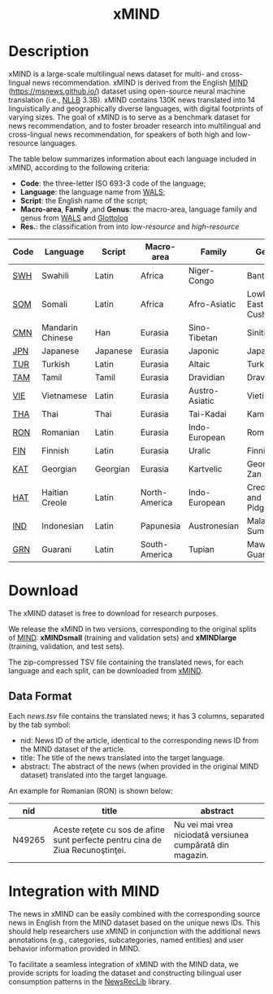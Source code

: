 <div align="center">

# xMIND

</div>

# Description

xMIND is a large-scale multilingual news dataset for multi- and cross-lingual news recommendation. xMIND is derived from the English [MIND](https://msnews.github.io/assets/doc/ACL2020_MIND.pdf) (https://msnews.github.io/) dataset using open-source neural machine translation (i.e., [NLLB](https://arxiv.org/pdf/2207.04672.pdf) 3.3B). xMIND contains 130K news translated into 14 linguistically and geographically diverse languages, with digital footprints of varying sizes. The goal of xMIND is to serve as a benchmark dataset for news recommendation, and to foster broader research into multilingual and cross-lingual news recommendation, for speakers of both high and low-resource languages.

The table below summarizes information about each language included in xMIND, according to the following criteria:
- **Code**: the three-letter ISO 693-3 code of the language;
- **Language**: the language name from [WALS](https://wals.info/languoid);
- **Script**: the English name of the script;
- **Macro-area**, **Family** ,and **Genus**: the macro-area, language family and genus from [WALS](https://wals.info/languoid) and [Glottolog](https://glottolog.org/)
- **Res.**: the classification from [](https://arxiv.org/pdf/2207.04672.pdf) into _low-resource_ and _high-resource_

| **Code** 	                | **Language**     	| **Script** 	| **Macro-area** 	| **Family**     	| **Genus**             	| **Res.** 	|
|--------------------------	|------------------	|------------	|----------------	|----------------	|-----------------------	|----------	|
| [SWH](./xMIND/swh/)      	| Swahili          	| Latin      	| Africa         	| Niger-Congo    	| Bantu                 	| high     	|
| [SOM](./xMIND/som/)      	| Somali           	| Latin      	| Africa         	| Afro-Asiatic   	| Lowland East Cushitic 	| low      	|
| [CMN](./xMIND/cmn/)      	| Mandarin Chinese 	| Han        	| Eurasia        	| Sino-Tibetan   	| Sinitic               	| high     	|
| [JPN](./xMIND/jpn/)      	| Japanese         	| Japanese   	| Eurasia        	| Japonic        	| Japanesic             	| high     	|
| [TUR](./xMIND/tur/)      	| Turkish          	| Latin      	| Eurasia        	| Altaic         	| Turkic                	| high     	|
| [TAM](./xMIND/tam/)      	| Tamil            	| Tamil      	| Eurasia        	| Dravidian      	| Dravidian             	| low      	|
| [VIE](./xMIND/vie/)      	| Vietnamese       	| Latin      	| Eurasia        	| Austro-Asiatic 	| Vietic                	| high     	|
| [THA](./xMIND/tha/)      	| Thai             	| Thai       	| Eurasia        	| Tai-Kadai      	| Kam-Tai               	| high     	|
| [RON](./xMIND/ron/)      	| Romanian         	| Latin      	| Eurasia        	| Indo-European  	| Romance               	| high     	|
| [FIN](./xMIND/fin/)      	| Finnish          	| Latin      	| Eurasia        	| Uralic         	| Finnic                	| high     	|
| [KAT](./xMIND/kat/)      	| Georgian         	| Georgian   	| Eurasia        	| Kartvelic      	| Georgian-Zan          	| low      	|
| [HAT](./xMIND/hat/)      	| Haitian Creole   	| Latin      	| North-America  	| Indo-European  	| Creoles and Pidgins   	| low      	|
| [IND](./xMIND/ind/)      	| Indonesian       	| Latin      	| Papunesia      	| Austronesian   	| Malayo-Sumbawan       	| high     	|
| [GRN](./xMIND/grn/)      	| Guarani          	| Latin      	| South-America  	| Tupian         	| Maweti-Guarani        	| low      	|

# Download
The xMIND dataset is free to download for research purposes. 

We release the xMIND in two versions, corresponding to the original splits of [MIND]((https://msnews.github.io/)): **xMINDsmall** (training and validation sets) and **xMINDlarge** (training, validation, and test sets). 

The zip-compressed TSV file containing the translated news, for each language and each split, can be downloaded from [xMIND](xMIND/).

## Data Format
Each _news.tsv_ file contains the translated news; it has 3 columns, separated by the tab symbol:
- nid: News ID of the article, identical to the corresponding news ID from the MIND dataset of the article.
- title: The title of the news translated into the target language.
- abstract: The abstract of the news (when provided in the original MIND dataset) translated into the target language.  

An example for Romanian (RON) is shown below:

| **nid** 	| **title**                                                                      	| **abstract**                                               	|
|---------	|--------------------------------------------------------------------------------	|------------------------------------------------------------	|
| N49265  	| Aceste reţete cu sos de afine sunt perfecte pentru cina de Ziua Recunoştinţei. 	| Nu vei mai vrea niciodată versiunea cumpărată din magazin. 	|


# Integration with MIND
The news in xMIND can be easily combined with the corresponding source news in English from the MIND dataset based on the unique news IDs. This should help researchers use xMIND in conjunction with the additional news annotations (e.g., categories, subcategories, named entities) and user behavior information provided in MIND.

To facilitate a seamless integration of xMIND with the MIND data, we provide scripts for loading the dataset and constructing bilingual user consumption patterns in the [NewsRecLib](https://github.com/andreeaiana/newsreclib/tree/main) library.


